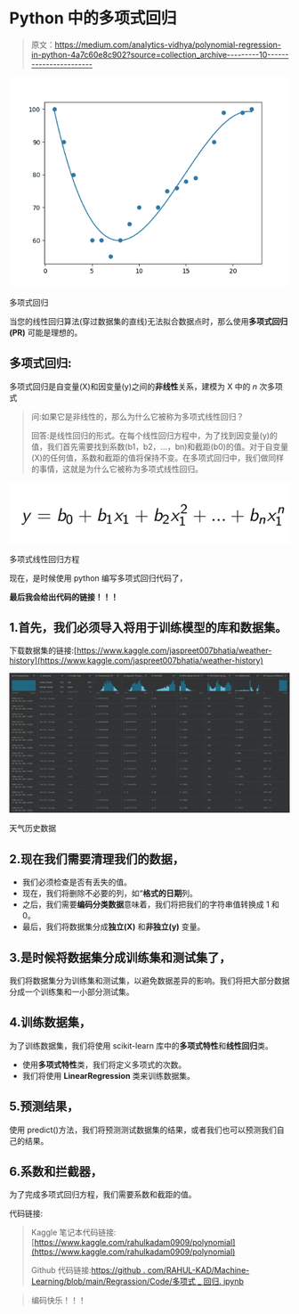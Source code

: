 # Python 中的多项式回归

> 原文：<https://medium.com/analytics-vidhya/polynomial-regression-in-python-4a7c60e8c902?source=collection_archive---------10----------------------->

![](img/158ac8db69ea4d858d35370f0ac5772e.png)

多项式回归

当您的线性回归算法(穿过数据集的直线)无法拟合数据点时，那么使用**多项式回归(PR)** 可能是理想的。

## 多项式回归:

多项式回归是自变量(X)和因变量(y)之间的**非线性**关系，建模为 X 中的 *n* 次多项式

> 问:如果它是非线性的，那么为什么它被称为多项式线性回归？
> 
> 回答:是线性回归的形式。在每个线性回归方程中，为了找到因变量(y)的值，我们首先需要找到系数(b1，b2，…，bn)和截距(b0)的值。对于自变量(X)的任何值，系数和截距的值将保持不变。在多项式回归中，我们做同样的事情，这就是为什么它被称为多项式线性回归。

![](img/59187cd23923f7b9de7278f7dcb62050.png)

多项式线性回归方程

现在，是时候使用 python 编写多项式回归代码了，

**最后我会给出代码的链接！！！**

## 1.首先，我们必须导入将用于训练模型的库和数据集。

下载数据集的链接:[https://www.kaggle.com/jaspreet007bhatia/weather-history](https://www.kaggle.com/jaspreet007bhatia/weather-history)

![](img/c850e6d70f6459d94ea63cee6f1b13c5.png)

天气历史数据

## 2.现在我们需要清理我们的数据，

*   我们必须检查是否有丢失的值。
*   现在，我们将删除不必要的列，如“**格式的日期**列。
*   之后，我们需要**编码分类数据**意味着，我们将把我们的字符串值转换成 1 和 0。
*   最后，我们将数据集分成**独立(X)** 和**非独立(y)** 变量。

## 3.是时候将数据集分成训练集和测试集了，

我们将数据集分为训练集和测试集，以避免数据差异的影响。我们将把大部分数据分成一个训练集和一小部分测试集。

## 4.训练数据集，

为了训练数据集，我们将使用 scikit-learn 库中的**多项式特性**和**线性回归**类。

*   使用**多项式特性**类，我们将定义多项式的次数。
*   我们将使用 **LinearRegression** 类来训练数据集。

## 5.预测结果，

使用 predict()方法，我们将预测测试数据集的结果，或者我们也可以预测我们自己的结果。

## 6.系数和拦截器，

为了完成多项式回归方程，我们需要系数和截距的值。

代码链接:

> Kaggle 笔记本代码链接:[https://www.kaggle.com/rahulkadam0909/polynomial](https://www.kaggle.com/rahulkadam0909/polynomial)
> 
> Github 代码链接:[https://github . com/RAHUL-KAD/Machine-Learning/blob/main/Regrassion/Code/多项式 _ 回归. ipynb](https://github.com/RAHUL-KAD/Machine-Learning/blob/main/Regrassion/Code/Polynomial_Regression.ipynb)

> 编码快乐！！！